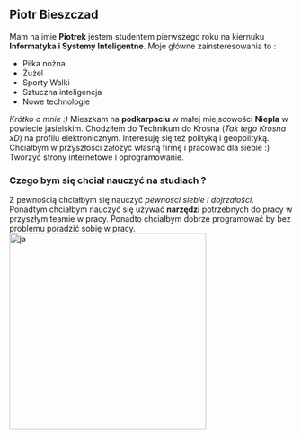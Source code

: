 ## Piotr Bieszczad 
Mam na imie **Piotrek** jestem studentem pierwszego roku na kiernuku **Informatyka i Systemy Inteligentne**. Moje główne zainsteresowania to :
* Piłka nożna
* Żużel 
* Sporty Walki
* Sztuczna inteligencja
* Nowe technologie


*Krótko o mnie :)* Mieszkam na **podkarpaciu** w małej miejscowości **Niepla** w powiecie jasielskim. Chodziłem do Technikum do Krosna (*Tak tego Krosna xD*) na profilu elektronicznym. Interesuję się też polityką i geopolityką. Chciałbym w przyszłości założyć własną firmę i pracować dla siebie :) Tworzyć strony internetowe i oprogramowanie.
### Czego bym się chciał nauczyć na studiach ? ###
Z pewnością chciałbym się nauczyć *pewności siebie i dojrzałości*. Ponadtym chciałbym nauczyć się używać **narzędzi** potrzebnych do pracy w przyszłym teamie w pracy. Ponadto chciałbym dobrze programować by bez problemu poradzić sobię w pracy.
<img src="piotrb.jpeg" width="350" title="ja">
